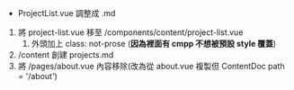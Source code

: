 - ProjectList.vue 調整成 .md
1. 將 project-list.vue 移至 /components/content/project-list.vue
   1. 外頭加上 class: not-prose (**因為裡面有 cmpp 不想被預設 style 覆蓋**)
2. /content 創建 projects.md
3. 將 /pages/about.vue 內容移除(改為從 about.vue 複製但 ContentDoc path = '/about')